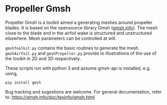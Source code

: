 # Propeller Gmsh

Propeller Gmsh is a toolkit aimed a generating meshes around propeller blades. It is based on the opensource library Gmsh ([gmsh.info](https://gmsh.info/)). The mesh close to the blade and in the airfoil wake is structured and unstructured elsewhere. Mesh parameters can be controlled at will.

`gmshToolkit.py` contains the basic routines to generate the mesh. `gmshAirfoil.py` and `gmshPropeller.py` provide to illustrations of the use of the toolkit in 2D and 3D respectively.

These scripts run with python 3 and assume gmsh-api is installed, e.g. using, 

```
pip install gmsh
```

Bug tracking and sugestions are welcome. For general documentation, refer to: https://gmsh.info/doc/texinfo/gmsh.html
